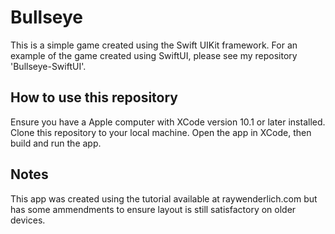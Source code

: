 # Bullseye
This is a simple game created using the Swift UIKit framework. For an example of the game created using SwiftUI, please see my repository 'Bullseye-SwiftUI'.
​
## How to use this repository
Ensure you have a Apple computer with XCode version 10.1 or later installed.
Clone this repository to your local machine.
Open the app in XCode, then build and run the app.
​
## Notes
This app was created using the tutorial available at raywenderlich.com but has some ammendments to ensure layout is still satisfactory on older devices.
